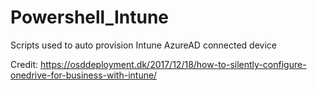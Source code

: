 # Powershell_Intune
Scripts used to auto provision Intune AzureAD connected device

Credit: https://osddeployment.dk/2017/12/18/how-to-silently-configure-onedrive-for-business-with-intune/
